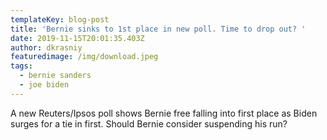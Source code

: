 ```yaml
---
templateKey: blog-post
title: 'Bernie sinks to 1st place in new poll. Time to drop out? '
date: 2019-11-15T20:01:35.403Z
author: dkrasniy
featuredimage: /img/download.jpeg
tags:
  - bernie sanders
  - joe biden
---
```

A new Reuters/Ipsos poll shows Bernie free falling into first place as Biden surges for a tie in first. Should Bernie consider suspending his run?
